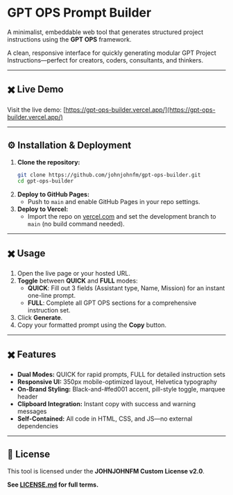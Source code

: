 # GPT OPS Prompt Builder

A minimalist, embeddable web tool that generates structured project instructions using the **GPT OPS** framework.

&#x20;

A clean, responsive interface for quickly generating modular GPT Project Instructions—perfect for creators, coders, consultants, and thinkers.

---

## ✖️ Live Demo

Visit the live demo: [https://gpt-ops-builder.vercel.app/](https://gpt-ops-builder.vercel.app/)

---

## ⚙️ Installation & Deployment

1. **Clone the repository:**
   ```bash
   git clone https://github.com/johnjohnfm/gpt-ops-builder.git
   cd gpt-ops-builder
   ```
2. **Deploy to GitHub Pages:**
   - Push to `main` and enable GitHub Pages in your repo settings.
3. **Deploy to Vercel:**
   - Import the repo on [vercel.com](https://vercel.com) and set the development branch to `main` (no build command needed).

---

## ✖️ Usage

1. Open the live page or your hosted URL.
2. **Toggle** between **QUICK** and **FULL** modes:
   - **QUICK**: Fill out 3 fields (Assistant type, Name, Mission) for an instant one-line prompt.
   - **FULL**: Complete all GPT OPS sections for a comprehensive instruction set.
3. Click **Generate**.
4. Copy your formatted prompt using the **Copy** button.

---

## ✖️ Features

- **Dual Modes:** QUICK for rapid prompts, FULL for detailed instruction sets
- **Responsive UI:** 350px mobile-optimized layout, Helvetica typography
- **On-Brand Styling:** Black-and-#fed001 accent, pill-style toggle, marquee header
- **Clipboard Integration:** Instant copy with success and warning messages
- **Self-Contained:** All code in HTML, CSS, and JS—no external dependencies

---

## 🔖 License

This tool is licensed under the **JOHNJOHNFM Custom License v2.0**.

**See **[**LICENSE.md**](LICENSE.md)** for full terms.**


